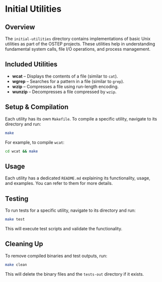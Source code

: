 # Initial Utilities

## Overview
The `initial-utilities` directory contains implementations of basic Unix utilities as part of the OSTEP projects. These utilities help in understanding fundamental system calls, file I/O operations, and process management.

## Included Utilities
- **wcat** – Displays the contents of a file (similar to `cat`).
- **wgrep** – Searches for a pattern in a file (similar to `grep`).
- **wzip** – Compresses a file using run-length encoding.
- **wunzip** – Decompresses a file compressed by `wzip`.

## Setup & Compilation
Each utility has its own `Makefile`. To compile a specific utility, navigate to its directory and run:
```sh
make
```
For example, to compile `wcat`:
```sh
cd wcat && make
```

## Usage
Each utility has a dedicated `README.md` explaining its functionality, usage, and examples. You can refer to them for more details.

## Testing
To run tests for a specific utility, navigate to its directory and run:
```sh
make test
```
This will execute test scripts and validate the functionality.

## Cleaning Up
To remove compiled binaries and test outputs, run:
```sh
make clean
```
This will delete the binary files and the `tests-out` directory if it exists.
